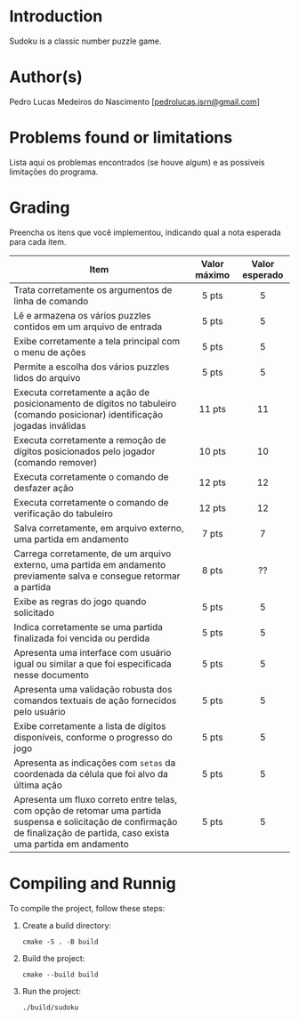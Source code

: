 # Introduction

Sudoku is a classic number puzzle game.

# Author(s)

Pedro Lucas Medeiros do Nascimento [pedrolucas.jsrn@gmail.com]

# Problems found or limitations

Lista aqui os problemas encontrados (se houve algum) e as
possíveis limitações do programa.

# Grading

Preencha os itens que você implementou, indicando qual a nota esperada para cada item.


Item     | Valor máximo   | Valor esperado
-------- | :-----: | :-----:
Trata corretamente os argumentos de linha de comando | 5 pts | 5
Lê e armazena os vários puzzles contidos em um arquivo de entrada |5 pts| 5
Exibe corretamente a tela principal com o menu de ações |5 pts| 5
Permite a escolha dos vários puzzles lidos do arquivo  |5 pts| 5
Executa corretamente a ação de posicionamento de dígitos no tabuleiro (comando posicionar) identificação jogadas inválidas |11 pts| 11
Executa corretamente a remoção de dígitos posicionados pelo jogador (comando remover) |10 pts| 10
Executa corretamente o comando de desfazer ação |12 pts| 12
Executa corretamente o comando de verificação do tabuleiro |12 pts| 12
Salva corretamente, em arquivo externo, uma partida em andamento | 7 pts | 7
Carrega corretamente, de um arquivo externo, uma partida em andamento previamente salva e consegue retormar a partida | 8 pts | ??
Exibe as regras do jogo quando solicitado |5 pts| 5
Indica corretamente se uma partida finalizada foi vencida ou perdida |5 pts| 5
Apresenta uma interface com usuário igual ou similar a que foi especificada nesse documento |5 pts| 5
Apresenta uma validação robusta dos comandos textuais de ação fornecidos pelo usuário |5 pts| 5
Exibe corretamente a lista de dígitos disponíveis, conforme o progresso do jogo |5 pts| 5
Apresenta as indicações com `setas` da coordenada da célula que foi alvo da última ação |5 pts| 5
Apresenta um fluxo correto entre telas, com opção de retomar uma partida suspensa e solicitação de confirmação de finalização de partida, caso exista uma partida em andamento |5 pts| 5

# Compiling and Runnig

To compile the project, follow these steps:

1. Create a build directory:
   ```shell
   cmake -S . -B build
   ```

2. Build the project:
   ```shell
   cmake --build build
   ```

3. Run the project:
   ```shell
   ./build/sudoku
   ```
